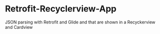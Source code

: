 # Retrofit-Recyclerview-App
JSON parsing with Retrofit and Glide and that are shown in a Recyckerview and Cardview 
